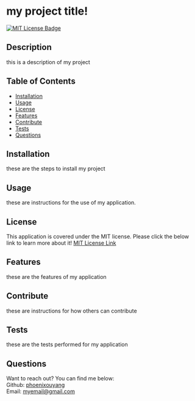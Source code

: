 # my project title!
  
[![MIT License Badge](https://img.shields.io/badge/License-MIT-yellow.svg)](https://opensource.org/licenses/MIT)
  

## Description
this is a description of my project

## Table of Contents
* [Installation](#installation)
* [Usage](#usage)
* [License](#license)
* [Features](#features)
* [Contribute](#contribute)
* [Tests](#tests)
* [Questions](#questions)

## Installation 
these are the steps to install my project

## Usage
these are instructions for the use of my application.

## License
This application is covered under the MIT license. Please click the below link to learn more about it!
[MIT License Link](https://opensource.org/licenses/MIT)

## Features
these are the features of my application

## Contribute
these are instructions for how others can contribute

## Tests
these are the tests performed for my application

## Questions
Want to reach out? You can find me below:
<br />
Github: [phoenixouyang](https://github.com/phoenixouyang)
<br />
Email: [myemail@gmail.com](mailto:myemail@gmail.com)
